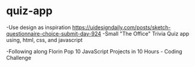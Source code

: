 # quiz-app
-Use design as inspiration https://uidesigndaily.com/posts/sketch-questionnaire-choice-submit-day-924
-Small "The Office" Trivia Quiz app using, html, css, and javascript 

-Following along Florin Pop 10 JavaScript Projects in 10 Hours - Coding Challenge 
